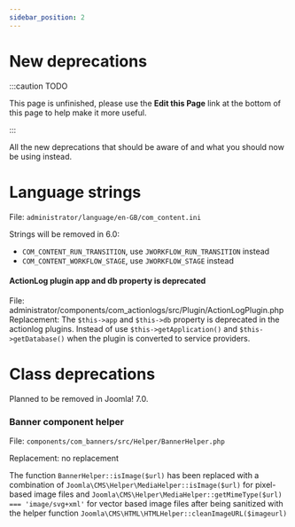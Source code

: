 ```yaml
---
sidebar_position: 2
---
```


New deprecations
================

:::caution TODO

This page is unfinished, please use the **Edit this Page** link at the bottom of this page to help make it more useful.

:::

All the new deprecations that should be aware of and what you should now be using instead.

# Language strings

File: `administrator/language/en-GB/com_content.ini`

Strings will be removed in 6.0: 
* `COM_CONTENT_RUN_TRANSITION`, use `JWORKFLOW_RUN_TRANSITION` instead 
* `COM_CONTENT_WORKFLOW_STAGE`, use `JWORKFLOW_STAGE` instead 

#### ActionLog plugin app and db property is deprecated

File: administrator/components/com_actionlogs/src/Plugin/ActionLogPlugin.php
Replacement: The `$this->app` and `$this->db` property is deprecated in the actionlog plugins. Instead of use `$this->getApplication()` and `$this->getDatabase()` when the plugin is converted to service providers.

# Class deprecations

Planned to be removed in Joomla! 7.0.

### Banner component helper

File: `components/com_banners/src/Helper/BannerHelper.php`

Replacement: no replacement

The function `BannerHelper::isImage($url)` has been replaced with a combination of 
`Joomla\CMS\Helper\MediaHelper::isImage($url)` for pixel-based image files and
`Joomla\CMS\Helper\MediaHelper::getMimeType($url) === 'image/svg+xml'` for vector based image files
after being sanitized with the helper function `Joomla\CMS\HTML\HTMLHelper::cleanImageURL($imageurl)`
